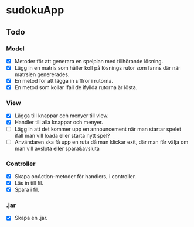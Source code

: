 # sudokuApp

## Todo </b>

### Model
- [X] Metoder för att generara en spelplan med tillhörande lösning.
- [X] Lägg in en matris som håller koll på lösnings rutor som fanns där när matrsien genererades.
- [X] En metod för att lägga in siffror i rutorna.
- [X] En metod som kollar ifall de ifyllda rutorna är lösta.

### View
- [X] Lägga till knappar och menyer till view.
- [X] Handler till alla knappar och menyer.
- [ ] Lägg in att det kommer upp en announcement när man startar spelet ifall man vill loada eller starta nytt spel?
- [ ] Användaren ska få upp en ruta då man klickar exit, där man får välja om man vill avsluta eller spara&avsluta

### Controller
- [X] Skapa onAction-metoder för handlers, i controller.
- [X] Läs in till fil.
- [X] Spara i fil.

### .jar
- [X] Skapa en .jar.
